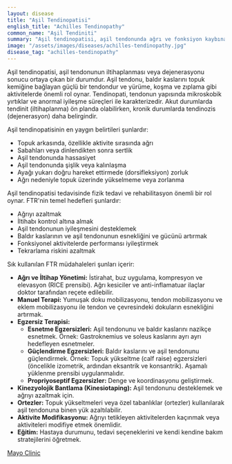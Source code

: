 ```yaml
---
layout: disease
title: "Aşil Tendinopatisi"
english_title: "Achilles Tendinopathy"
common_name: "Aşil Tendiniti"
summary: "Aşil tendinopatisi, aşil tendonunda ağrı ve fonksiyon kaybına neden olan bir durumdur. Genellikle aşırı kullanım veya tekrarlayan zorlanma sonucu gelişir."
image: "/assets/images/diseases/achilles-tendinopathy.jpg"
disease_tag: "achilles-tendinopathy"
---
```





Aşil tendinopatisi, aşil tendonunun iltihaplanması veya dejenerasyonu sonucu ortaya çıkan bir durumdur. Aşil tendonu, baldır kaslarını topuk kemiğine bağlayan güçlü bir tendondur ve yürüme, koşma ve zıplama gibi aktivitelerde önemli rol oynar. Tendinopati, tendonun yapısında mikroskobik yırtıklar ve anormal iyileşme süreçleri ile karakterizedir. Akut durumlarda tendinit (iltihaplanma) ön planda olabilirken, kronik durumlarda tendinozis (dejenerasyon) daha belirgindir.


Aşil tendinopatisinin en yaygın belirtileri şunlardır:

*   Topuk arkasında, özellikle aktivite sırasında ağrı
*   Sabahları veya dinlendikten sonra sertlik
*   Aşil tendonunda hassasiyet
*   Aşil tendonunda şişlik veya kalınlaşma
*   Ayağı yukarı doğru hareket ettirmede (dorsifleksiyon) zorluk
*   Ağrı nedeniyle topuk üzerinde yükselmeme veya zorlanma


Aşil tendinopatisi tedavisinde fizik tedavi ve rehabilitasyon önemli bir rol oynar. FTR'nin temel hedefleri şunlardır:

*   Ağrıyı azaltmak
*   İltihabı kontrol altına almak
*   Aşil tendonunun iyileşmesini desteklemek
*   Baldır kaslarının ve aşil tendonunun esnekliğini ve gücünü artırmak
*   Fonksiyonel aktivitelerde performansı iyileştirmek
*   Tekrarlama riskini azaltmak

Sık kullanılan FTR müdahaleleri şunları içerir:

*   **Ağrı ve İltihap Yönetimi:** İstirahat, buz uygulama, kompresyon ve elevasyon (RICE prensibi). Ağrı kesiciler ve anti-inflamatuar ilaçlar doktor tarafından reçete edilebilir.
*   **Manuel Terapi:** Yumuşak doku mobilizasyonu, tendon mobilizasyonu ve eklem mobilizasyonu ile tendon ve çevresindeki dokuların esnekliğini artırmak.
*   **Egzersiz Terapisi:**
    *   **Esnetme Egzersizleri:** Aşil tendonunu ve baldır kaslarını nazikçe esnetmek. Örnek: Gastroknemius ve soleus kaslarını ayrı ayrı hedefleyen esnetmeler.
    *   **Güçlendirme Egzersizleri:** Baldır kaslarını ve aşil tendonunu güçlendirmek. Örnek: Topuk yükseltme (calf raise) egzersizleri (öncelikle izometrik, ardından eksantrik ve konsantrik). Aşamalı yüklenme prensibi uygulanmalıdır.
    *   **Propriyoseptif Egzersizler:** Denge ve koordinasyonu geliştirmek.
*   **Kinezyolojik Bantlama (Kinesiotaping):** Aşil tendonunu desteklemek ve ağrıyı azaltmak için.
*   **Ortezler:** Topuk yükseltmeleri veya özel tabanlıklar (ortezler) kullanılarak aşil tendonuna binen yük azaltılabilir.
*   **Aktivite Modifikasyonu:** Ağrıyı tetikleyen aktivitelerden kaçınmak veya aktiviteleri modifiye etmek önemlidir.
*   **Eğitim:** Hastaya durumunu, tedavi seçeneklerini ve kendi kendine bakım stratejilerini öğretmek.

[Mayo Clinic](https://www.mayoclinic.org/diseases-conditions/achilles-tendinitis/diagnosis-treatment/drc-20369025)